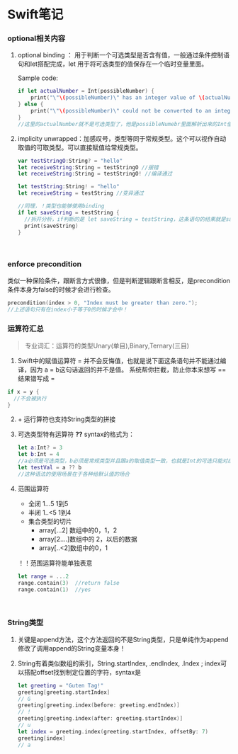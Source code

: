 # Swift笔记

### optional相关内容

1. optional binding ： 用于判断一个可选类型是否含有值，一般通过条件控制语句和let搭配完成，let 用于将可选类型的值保存在一个临时变量里面。

   Sample code:

   ```swift
   if let actualNumber = Int(possibleNumber) {
       print("\"\(possibleNumber)\" has an integer value of \(actualNumber)")
   } else {
       print("\"\(possibleNumber)\" could not be converted to an integer")
   }
   //这里的actualNumber就不是可选类型了，他是possibleNumebr里面解析出来的Int值，生命周期为当前的整个if语法块。
   ```

2. implicity unwrapped：加感叹号，类型等同于常规类型。这个可以视作自动取值的可取类型。可以直接赋值给常规类型。

   ```swift
   var testStringO:String? = "hello"
   let receiveString:String = testStringO //报错
   let receiveString:String = testStringO! //编译通过

   let testString:String! = "hello"
   let receiveString = testString //变异通过

   //同理，！类型也能够使用binding
   if let saveString = testString {
     //拆开分析，if判断的是 let saveString = testString，这条语句的结果就是saveString本身的值，如果为Nil就不会打印，如果有值得话才会进入下面的逻辑
     print(saveString)
   }
   ```

   ​

### enforce precondition

类似一种保险条件，跟断言方式很像，但是判断逻辑跟断言相反，是precondition条件本身为false的时候才会进行检查。

```Swift
precondition(index > 0, "Index must be greater than zero.");
//上述语句只有在index小于等于0的时候才会中！
```



### 运算符汇总

> 专业词汇：运算符的类型Unary(单目),Binary,Ternary(三目)

1. Swift中的赋值运算符 = 并不会反悔值，也就是说下面这条语句并不能通过编译，因为 a = b这句话返回的并不是值。 系统帮你拦截，防止你本来想写 == 结果错写成 = 

```Swift
if x = y {
  //不会被执行
}
```

2. \+ 运行算符也支持String类型的拼接

3. 可选类型特有运算符 **??**  syntax的格式为：

   ```swift
   let a:Int? = 3
   let b:Int = 4
   //a必须是可选类型，b必须是常规类型并且跟a的取值类型一致，也就是Int的可选只能对应Int的常规
   let testVal = a ?? b
   //这种语法的使用场景在于各种给默认值的场合
   ```

4. 范围运算符

   * 全闭 1…5   1到5
   * 半闭 1..<5 1到4
   * 集合类型的切片
     * array[…2] 数组中的0，1，2
     * array[2….]数组中的 2，以后的数据
     * array[..<2]数组中的0，1

   ！！范围运算符能单独表意

   ```Swift
   let range = ...2
   range.contain(3)  //return false
   range.contain(1)  //yes
   ```

   ​

### String类型

1. 关键是append方法，这个方法返回的不是String类型，只是单纯作为append修改了调用append的String变量本身！

2. String有着类似数组的索引，String.startIndex, .endIndex, .Index ; index可以搭配offset找到制定位置的字符，syntax是

   ```Swift
   let greeting = "Guten Tag!"
   greeting[greeting.startIndex]
   // G
   greeting[greeting.index(before: greeting.endIndex)]
   // !
   greeting[greeting.index(after: greeting.startIndex)]
   // u
   let index = greeting.index(greeting.startIndex, offsetBy: 7)
   greeting[index]
   // a
   ```

   ​